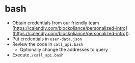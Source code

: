 # bash
* Obtain credentials from our friendly team [https://calendly.com/blockpliance/personalized-intro] (https://calendly.com/blockpliance/personalized-intro]).
* Put credentials in ```user-data.json```
* Review the code in ```call_api.bash```
  * Optionally change the addresses to query
* Execute```./call_api.bash```
